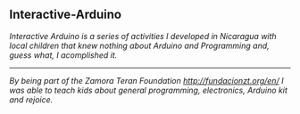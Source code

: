 ## Interactive-Arduino

_Interactive Arduino is a series of activities I developed in Nicaragua with local children that knew nothing about Arduino and Programming and, guess what, I acomplished it._
***
_By being part of the Zamora Teran Foundation <http://fundacionzt.org/en/> I was able to teach kids 
about general programming, electronics, Arduino kit and rejoice._

